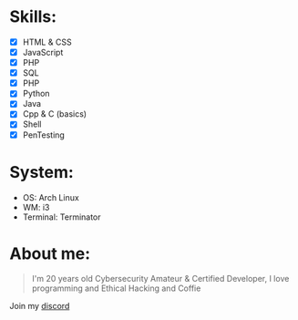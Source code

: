 # Skills:
- [x] HTML & CSS
- [x] JavaScript
- [x] PHP
- [x] SQL
- [x] PHP
- [x] Python
- [x] Java
- [x] Cpp & C (basics)
- [x] Shell
- [x] PenTesting

# System:
* OS: Arch Linux
* WM: i3
* Terminal: Terminator

# About me:
> I'm 20 years old Cybersecurity Amateur & Certified Developer, I love programming and Ethical Hacking and Coffie

Join my [discord](https://discord.gg/uFxTZuSdZW)












